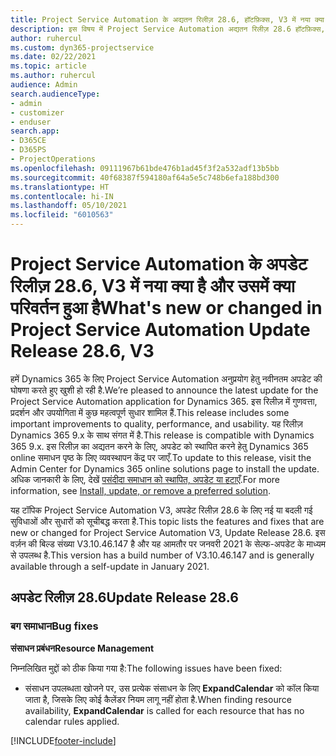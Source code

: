 ```yaml
---
title: Project Service Automation के अद्यतन रिलीज़ 28.6, हॉटफ़िक्स, V3 में नया क्या है और उसमें क्या परिवर्तन हुआ है
description: इस विषय में Project Service Automation अद्यतन रिलीज़ 28.6 हॉटफ़िक्स, V3 में उपलब्ध सुविधाएँ और सुधार सूचीबद्ध किए गए हैं.
author: ruhercul
ms.custom: dyn365-projectservice
ms.date: 02/22/2021
ms.topic: article
ms.author: ruhercul
audience: Admin
search.audienceType:
- admin
- customizer
- enduser
search.app:
- D365CE
- D365PS
- ProjectOperations
ms.openlocfilehash: 09111967b61bde476b1ad45f3f2a532adf13b5bb
ms.sourcegitcommit: 40f68387f594180af64a5e5c748b6efa188bd300
ms.translationtype: HT
ms.contentlocale: hi-IN
ms.lasthandoff: 05/10/2021
ms.locfileid: "6010563"
---
```

# <a name="whats-new-or-changed-in-project-service-automation-update-release-286-v3"></a><span data-ttu-id="1456c-103">Project Service Automation के अपडेट रिलीज़ 28.6, V3 में नया क्या है और उसमें क्या परिवर्तन हुआ है</span><span class="sxs-lookup"><span data-stu-id="1456c-103">What's new or changed in Project Service Automation Update Release 28.6, V3</span></span>

<span data-ttu-id="1456c-104">हमें Dynamics 365 के लिए Project Service Automation अनुप्रयोग हेतु नवीनतम अपडेट की घोषणा करते हुए खुशी हो रही है.</span><span class="sxs-lookup"><span data-stu-id="1456c-104">We’re pleased to announce the latest update for the Project Service Automation application for Dynamics 365.</span></span> <span data-ttu-id="1456c-105">इस रिलीज़ में गुणवत्ता, प्रदर्शन और उपयोगिता में कुछ महत्वपूर्ण सुधार शामिल हैं.</span><span class="sxs-lookup"><span data-stu-id="1456c-105">This release includes some important improvements to quality, performance, and usability.</span></span> <span data-ttu-id="1456c-106">यह रिलीज़ Dynamics 365 9.x के साथ संगत में है.</span><span class="sxs-lookup"><span data-stu-id="1456c-106">This release is compatible with Dynamics 365 9.x.</span></span> <span data-ttu-id="1456c-107">इस रिलीज़ का अद्यतन करने के लिए, अपडेट को स्थापित करने हेतु Dynamics 365 online समाधन पृष्ठ के लिए व्यवस्थापन केंद्र पर जाएँ.</span><span class="sxs-lookup"><span data-stu-id="1456c-107">To update to this release, visit the Admin Center for Dynamics 365 online solutions page to install the update.</span></span> <span data-ttu-id="1456c-108">अधिक जानकारी के लिए, देखें [पसंदीदा समाधान को स्थापित, अपडेट या हटाएँ](/power-platform/admin/install-remove-preferred-solution).</span><span class="sxs-lookup"><span data-stu-id="1456c-108">For more information, see [Install, update, or remove a preferred solution](/power-platform/admin/install-remove-preferred-solution).</span></span>

<span data-ttu-id="1456c-109">यह टॉपिक Project Service Automation V3, अपडेट रिलीज़ 28.6 के लिए नई या बदली गई सुविधाओं और सुधारों को सूचीबद्ध करता है.</span><span class="sxs-lookup"><span data-stu-id="1456c-109">This topic lists the features and fixes that are new or changed for Project Service Automation V3, Update Release 28.6.</span></span> <span data-ttu-id="1456c-110">इस वर्ज़न की बिल्ड संख्या V3.10.46.147 है और यह आमतौर पर जनवरी 2021 के सेल्फ-अपडेट के माध्यम से उपलब्ध है.</span><span class="sxs-lookup"><span data-stu-id="1456c-110">This version has a build number of V3.10.46.147 and is generally available through a self-update in January 2021.</span></span>

## <a name="update-release-286"></a><span data-ttu-id="1456c-111">अपडेट रिलीज़ 28.6</span><span class="sxs-lookup"><span data-stu-id="1456c-111">Update Release 28.6</span></span>

### <a name="bug-fixes"></a><span data-ttu-id="1456c-112">बग समाधान</span><span class="sxs-lookup"><span data-stu-id="1456c-112">Bug fixes</span></span>


<span data-ttu-id="1456c-113">**संसाधन प्रबंधन**</span><span class="sxs-lookup"><span data-stu-id="1456c-113">**Resource Management**</span></span>

<span data-ttu-id="1456c-114">निम्नलिखित मुद्दों को ठीक किया गया है:</span><span class="sxs-lookup"><span data-stu-id="1456c-114">The following issues have been fixed:</span></span>

- <span data-ttu-id="1456c-115">संसाधन उपलब्धता खोजने पर, उस प्रत्येक संसाधन के लिए **ExpandCalendar** को कॉल किया जाता है, जिसके लिए कोई कैलेंडर नियम लागू नहीं होता है.</span><span class="sxs-lookup"><span data-stu-id="1456c-115">When finding resource availability, **ExpandCalendar** is called for each resource that has no calendar rules applied.</span></span>


[!INCLUDE[footer-include](../includes/footer-banner.md)]